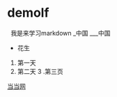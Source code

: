 # demolf
&nbsp;&nbsp;我是来学习markdown
_中国
___中国
* 花生
1. 第一天
2. 第二天 
3 .第三页

[当当网](http://dangdang.com)
